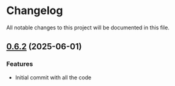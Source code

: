 # Changelog

All notable changes to this project will be documented in this file.

## [0.6.2]() (2025-06-01)

### Features

* Initial commit with all the code

